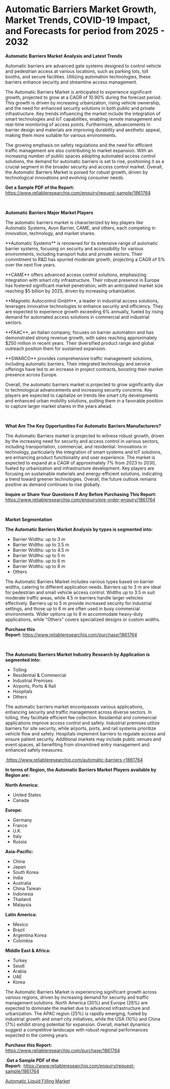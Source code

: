 <p><h1>Automatic Barriers Market Growth, Market Trends, COVID-19 Impact, and Forecasts for period from 2025 - 2032</h1></p><p><strong>Automatic Barriers Market Analysis and Latest Trends</strong></p>
<p><p>Automatic barriers are advanced gate systems designed to control vehicle and pedestrian access at various locations, such as parking lots, toll booths, and secure facilities. Utilizing automation technologies, these barriers enhance security and streamline access management.</p><p>The Automatic Barriers Market is anticipated to experience significant growth, projected to grow at a CAGR of 10.90% during the forecast period. This growth is driven by increasing urbanization, rising vehicle ownership, and the need for enhanced security solutions in both public and private infrastructure. Key trends influencing the market include the integration of smart technologies and IoT capabilities, enabling remote management and real-time monitoring of access points. Furthermore, advancements in barrier design and materials are improving durability and aesthetic appeal, making them more suitable for various environments.</p><p>The growing emphasis on safety regulations and the need for efficient traffic management are also contributing to market expansion. With an increasing number of public spaces adopting automated access control solutions, the demand for automatic barriers is set to rise, positioning it as a crucial segment in the broader security and access control market. Overall, the Automatic Barriers Market is poised for robust growth, driven by technological innovations and evolving consumer needs.</p></p>
<p><strong>Get a Sample PDF of the Report:&nbsp;</strong> <a href="https://www.reliableresearchiq.com/enquiry/request-sample/1861764?utm_campaign=2117&utm_medium=2&utm_source=Github&utm_content=ia&utm_term=16022025&utm_id=automatic-barriers">https://www.reliableresearchiq.com/enquiry/request-sample/1861764</a></p>
<p>&nbsp;</p>
<p><strong>Automatic Barriers Major Market Players</strong></p>
<p><p>The automatic barriers market is characterized by key players like Automatic Systems, Avon Barrier, CAME, and others, each competing in innovation, technology, and market shares. </p><p>**Automatic Systems** is renowned for its extensive range of automatic barrier systems, focusing on security and accessibility for various environments, including transport hubs and private sectors. Their commitment to R&D has spurred moderate growth, projecting a CAGR of 5% over the next five years.</p><p>**CAME** offers advanced access control solutions, emphasizing integration with smart city infrastructure. Their robust presence in Europe has fostered significant market penetration, with an anticipated market size reaching $5 billion by 2025, driven by increasing urbanization.</p><p>**Magnetic Autocontrol GmbH**, a leader in industrial access solutions, leverages innovative technologies to enhance security and efficiency. They are expected to experience growth exceeding 6% annually, fueled by rising demand for automated access solutions in commercial and industrial sectors.</p><p>**FAAC**, an Italian company, focuses on barrier automation and has demonstrated strong revenue growth, with sales reaching approximately $250 million in recent years. Their diversified product range and global outreach position them for sustained expansion.</p><p>**SWARCO** provides comprehensive traffic management solutions, including automatic barriers. Their integrated technology and service offerings have led to an increase in project contracts, boosting their market presence across Europe.</p><p>Overall, the automatic barriers market is projected to grow significantly due to technological advancements and increasing security concerns. Key players are expected to capitalize on trends like smart city developments and enhanced urban mobility solutions, putting them in a favorable position to capture larger market shares in the years ahead.</p></p>
<p>&nbsp;</p>
<p><strong>What Are The Key Opportunities For Automatic Barriers Manufacturers?</strong></p>
<p><p>The Automatic Barriers market is projected to witness robust growth, driven by the increasing need for security and access control in various sectors, including transportation, commercial, and residential. Innovations in technology, particularly the integration of smart systems and IoT solutions, are enhancing product functionality and user experience. The market is expected to expand at a CAGR of approximately 7% from 2023 to 2030, fueled by urbanization and infrastructure development. Key players are focusing on sustainable materials and energy-efficient solutions, indicating a trend toward greener technologies. Overall, the future outlook remains positive as demand continues to rise globally.</p></p>
<p><strong>Inquire or Share Your Questions If Any Before Purchasing This Report:</strong> <a href="https://www.reliableresearchiq.com/enquiry/pre-order-enquiry/1861764?utm_campaign=2117&utm_medium=2&utm_source=Github&utm_content=ia&utm_term=16022025&utm_id=automatic-barriers">https://www.reliableresearchiq.com/enquiry/pre-order-enquiry/1861764</a></p>
<p>&nbsp;</p>
<p><strong>Market Segmentation</strong></p>
<p><strong>The Automatic Barriers Market Analysis by types is segmented into:</strong></p>
<p><ul><li>Barrier Widths: up to 3 m</li><li>Barrier Widths: up to 3.5 m</li><li>Barrier Widths: up to 4.5 m</li><li>Barrier Widths: up to 5 m</li><li>Barrier Widths: up to 6 m</li><li>Barrier Widths: up to 8 m</li><li>Others</li></ul></p>
<p><p>The Automatic Barriers Market includes various types based on barrier widths, catering to different application needs. Barriers up to 3 m are ideal for pedestrian and small vehicle access control. Widths up to 3.5 m suit moderate traffic areas, while 4.5 m barriers handle larger vehicles effectively. Barriers up to 5 m provide increased security for industrial settings, and those up to 6 m are often used in busy commercial environments. Wider options up to 8 m accommodate heavy-duty applications, while "Others" covers specialized designs or custom widths.</p></p>
<p><strong>Purchase this Report:&nbsp;</strong><a href="https://www.reliableresearchiq.com/purchase/1861764?utm_campaign=2117&utm_medium=2&utm_source=Github&utm_content=ia&utm_term=16022025&utm_id=automatic-barriers">https://www.reliableresearchiq.com/purchase/1861764</a></p>
<p>&nbsp;</p>
<p><strong>The Automatic Barriers Market Industry Research by Application is segmented into:</strong></p>
<p><ul><li>Tolling</li><li>Residential & Commercial</li><li>Industrial Premises</li><li>Airports, Ports & Rail</li><li>Hospitals</li><li>Others</li></ul></p>
<p><p>The automatic barriers market encompasses various applications, enhancing security and traffic management across diverse sectors. In tolling, they facilitate efficient fee collection. Residential and commercial applications improve access control and safety. Industrial premises utilize barriers for site security, while airports, ports, and rail systems prioritize vehicle flow and safety. Hospitals implement barriers to regulate access and ensure patient security. Additional markets may include public venues and event spaces, all benefiting from streamlined entry management and enhanced safety measures.</p></p>
<p><a href="https://www.reliableresearchiq.com/automatic-barriers-r1861764?utm_campaign=2117&utm_medium=2&utm_source=Github&utm_content=ia&utm_term=16022025&utm_id=automatic-barriers">&nbsp;https://www.reliableresearchiq.com/automatic-barriers-r1861764</a></p>
<p><strong>In terms of Region, the Automatic Barriers Market Players available by Region are:</strong></p>
<p>
    <p> <strong> North America: </strong>
        <ul>
            <li>United States</li>
            <li>Canada</li>
        </ul>
        </p> 
    <p> <strong> Europe: </strong>
        <ul>
            <li>Germany</li>
            <li>France</li>
            <li>U.K.</li>
            <li>Italy</li>
            <li>Russia</li>
        </ul>
        </p> 
    <p> <strong> Asia-Pacific: </strong>
        <ul>
            <li>China</li>
            <li>Japan</li>
            <li>South Korea</li>
            <li>India</li>
            <li>Australia</li>
            <li>China Taiwan</li>
            <li>Indonesia</li>
            <li>Thailand</li>
            <li>Malaysia</li>
        </ul>
        </p> 
    <p> <strong> Latin America: </strong>
        <ul>
            <li>Mexico</li>
            <li>Brazil</li>
            <li>Argentina Korea</li>
            <li>Colombia</li>
        </ul>
        </p> 
    <p> <strong> Middle East & Africa: </strong>
        <ul>
            <li>Turkey</li>
            <li>Saudi</li>
            <li>Arabia</li>
            <li>UAE</li>
            <li>Korea</li>
        </ul>
    </p>
    </p>
<p><p>The Automatic Barriers Market is experiencing significant growth across various regions, driven by increasing demand for security and traffic management solutions. North America (30%) and Europe (28%) are expected to dominate the market due to advanced infrastructure and urbanization. The APAC region (25%) is rapidly emerging, fueled by industrial growth and smart city initiatives, while the USA (10%) and China (7%) exhibit strong potential for expansion. Overall, market dynamics suggest a competitive landscape with robust regional performances expected in the coming years.</p></p>
<p><strong>Purchase this Report: </strong><a href="https://www.reliableresearchiq.com/purchase/1861764?utm_campaign=2117&utm_medium=2&utm_source=Github&utm_content=ia&utm_term=16022025&utm_id=automatic-barriers">https://www.reliableresearchiq.com/purchase/1861764</a></p>
<p>&nbsp;<strong>Get a Sample PDF of the Report:&nbsp;&nbsp;</strong><a href="https://www.reliableresearchiq.com/enquiry/request-sample/1861764?utm_campaign=2117&utm_medium=2&utm_source=Github&utm_content=ia&utm_term=16022025&utm_id=automatic-barriers">https://www.reliableresearchiq.com/enquiry/request-sample/1861764</a></p>
<p><strong></strong></p>
<p><p><a href="https://github.com/DixieGrimes/Market-Research-Report-List-1/blob/main/automatic-liquid-filling-market.md?utm_campaign=2117&utm_medium=2&utm_source=Github&utm_content=ia&utm_term=16022025&utm_id=automatic-barriers">Automatic Liquid Filling Market</a></p></p>